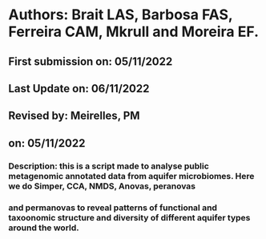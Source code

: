 # Authors: Brait LAS, Barbosa FAS, Ferreira CAM, Mkrull and Moreira EF.

## First submission on: 05/11/2022
## Last Update on: 06/11/2022
## Revised by: Meirelles, PM
## on: 05/11/2022

### **Description:** this is a script made to analyse public metagenomic annotated data from aquifer microbiomes. Here we do Simper, CCA, NMDS, Anovas, peranovas
### and permanovas to reveal patterns of functional and taxoonomic structure and diversity of different aquifer types around the world.
